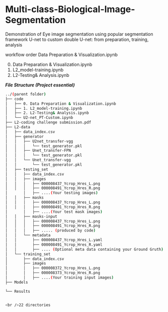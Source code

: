 # Multi-class-Biological-Image-Segmentation
Demonstration of Eye image segmentation using popular segmentation framework U-net to custom double U-net: from preparation, training, analysis

workflow order
Data Preparation & Visualization.ipynb

0. Data Preparation & Visualization.ipynb
1. L2_model-training.ipynb
2. L2-Testing& Analysis.ipynb

***File Structure (Project essential)***
``` bash
../(parent folder)
├── code
│   ├── 0. Data Preparation & Visualization.ipynb
│   ├── 1. L2_model-training.ipynb
│   ├── 2. L2-Testing& Analysis.ipynb
│   └── U2-net_PT-Custom.ipynb
├── L2-coding challenge submission.pdf
├── L2-data
│   ├── data_index.csv
│   ├── generator
│   │   ├── U2net_transfer-vgg
│   │   │   └── test_generator.pkl
│   │   ├── Unet_transfer-FPN
│   │   │   └── test_generator.pkl
│   │   └── Unet_transfer-vgg
│   │       └── test_generator.pkl
│   ├── testing_set
│   │   ├── data_index.csv
│   │   ├── images
│   │   │   ├── 000008437_Ycrop_Hres_L.png
│   │   │   ├── 000008491_Ycrop_Hres_R.png
│       │   ├── ....(Your testing images)
│   │   ├── masks
│   │   │   ├── 000008437_Ycrop_Hres_L.png
│   │   │   ├── 000008491_Ycrop_Hres_R.png
│       │   ├── ....(Your test mask images)
│   │   ├── masks-input
│   │   │   ├── 000008437_Ycrop_Hres_L.png
│   │   │   ├── 000008491_Ycrop_Hres_R.png
│   │   │   ├── ..... (produced by code)
│   │   └── metadata
│   │       ├── 000008437_Ycrop_Hres_L.yaml
│   │       ├── 000008491_Ycrop_Hres_R.yaml
│   │       ├── .... (Optional meta data containing your Ground Gruth)
│   └── training_set
│       ├── data_index.csv
│       ├── images
│       │   ├── 000008372_Ycrop_Hres_L.png
│       │   ├── 000008373_Ycrop_Hres_R.png
│       │   ├── ....(Your training input images)
├── Models

└── Results


<br />22 directories
```
